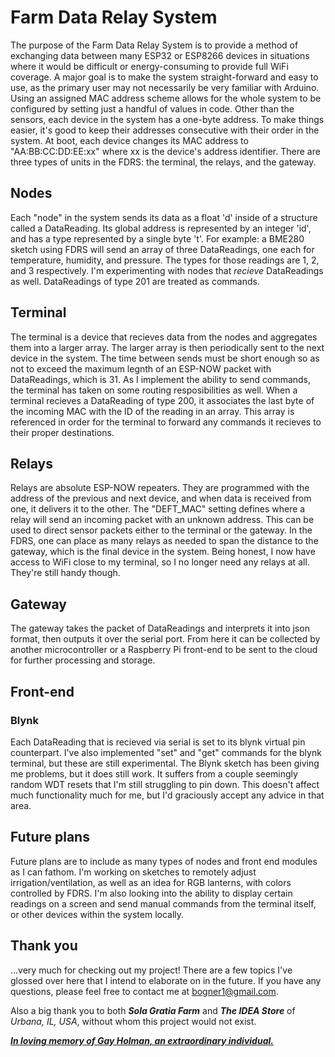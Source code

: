 # Farm Data Relay System

The purpose of the Farm Data Relay System is to provide a method of exchanging data between many ESP32 or ESP8266 devices in situations where it would be difficult or energy-consuming to provide full WiFi coverage. 
A major goal is to make the system straight-forward and easy to use, as the primary user may not necessarily be very familiar with Arduino. Using an assigned MAC address scheme allows for the whole system to be configured by setting just a handful of values in code. 
Other than the sensors, each device in the system has a one-byte address. To make things easier, it's good to keep their addresses consecutive with their order in the system. At boot, each device changes its MAC address to "AA:BB:CC:DD:EE:xx" where xx is the device's address identifier.
There are three types of units in the FDRS: the terminal, the relays, and the gateway.

## Nodes
Each "node" in the system sends its data as a float 'd' inside of a structure called a DataReading. Its global address is represented by an integer 'id', and has a type represented by a single byte 't'. For example: a BME280 sketch using FDRS will send an array of three DataReadings, one each for temperature, humidity, and pressure. The types for those readings are 1, 2, and 3 respectively.
I'm experimenting with nodes that *recieve* DataReadings as well. DataReadings of type 201 are treated as commands.

## Terminal
The terminal is a device that recieves data from the nodes and aggregates them into a larger array. The larger array is then periodically sent to the next device in the system. The time between sends must be short enough so as not to  exceed the maximum legnth of an ESP-NOW packet with DataReadings, which is 31.
As I implement the ability to send commands, the terminal has taken on some routing resposibilities as well. When a terminal recieves a DataReading of type 200, it associates the last byte of the incoming MAC with the ID of the reading in an array. This array is referenced in order for the terminal to forward any commands it recieves to their proper destinations.

## Relays
Relays are absolute ESP-NOW repeaters. They are programmed with the address of the previous and next device, and when data is received from one, it delivers it to the other. The "DEFT_MAC" setting defines where a relay will send an incoming packet with an unknown address. This can be used to direct sensor packets either to the terminal or the gateway.
In the FDRS, one can place as many relays as needed to span the distance to the gateway, which is the final device in the system. Being honest, I now have access to WiFi close to my terminal, so I no longer need any relays at all. They're still handy though.

## Gateway
The gateway takes the packet of DataReadings and interprets it into json format, then outputs it over the serial port. From here it can be collected by another microcontroller or a Raspberry Pi front-end to be sent to the cloud for further processing and storage.

## Front-end

### Blynk
Each DataReading that is recieved via serial is set to its blynk virtual pin counterpart. I've also implemented "set" and "get" commands for the blynk terminal, but these are still experimental.
The Blynk sketch has been giving me problems, but it does still work. It suffers from a couple seemingly random WDT resets that I'm still struggling to pin down. This doesn't affect much functionality much for me, but I'd graciously accept any advice in that area.

## Future plans
Future plans are to include as many types of nodes and front end modules as I can fathom. I'm working on sketches to remotely adjust irrigation/ventilation, as well as an idea for RGB lanterns, with colors controlled by FDRS. I'm also looking into the ability to display certain readings on a screen and send manual commands from the terminal itself, or other devices within the system locally.

## Thank you
...very much for checking out my project! There are a few topics I've glossed over here that I intend to elaborate on in the future. If you have any questions, please feel free to contact me at bogner1@gmail.com.

Also a big thank you to both ***Sola Gratia Farm*** and ***The IDEA Store*** of *Urbana, IL, USA*, without whom this project would not exist.


[***In loving memory of Gay Holman, an extraordinary individual.***](https://www.facebook.com/CFECI/posts/2967989419953119) 
